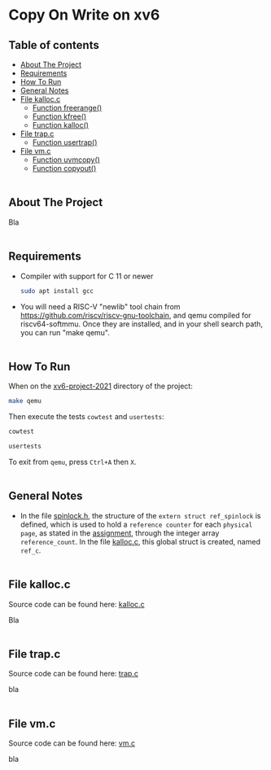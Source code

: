 # Copy On Write on xv6

## Table of contents
* [About The Project](#about-the-project)
* [Requirements](#requirements)
* [How To Run](#how-to-run)
* [General Notes](#general-notes)
* [File kalloc.c](#file-kallocc)
    * [Function freerange()](#function-freerange())
    * [Function kfree()](#function-kfree())
    * [Function kalloc()](#function-kalloc())
* [File trap.c](#file-trapc)
    * [Function usertrap()](#function-usertrap())
* [File vm.c](#file-vmc)
    * [Function uvmcopy()](#function-uvmcopy())
    * [Function copyout()](#function-copyout())
<br/><br/>

## About The Project
Bla
<br/><br/>

## Requirements
* Compiler with support for C 11 or newer
  ```sh
  sudo apt install gcc
  ```
* You will need a RISC-V "newlib" tool chain from https://github.com/riscv/riscv-gnu-toolchain, and qemu compiled for riscv64-softmmu. Once they are installed, and in your shell search path, you can run "make qemu".
<br/><br/>

## How To Run 
When on the [xv6-project-2021](https://github.com/chrisioan/Copy-On-Write-on-xv6/tree/main/xv6-project-2021) directory of the project:
```sh
make qemu
```
Then execute the tests `cowtest` and `usertests`:
```sh
cowtest
```
```sh
usertests
```
To exit from `qemu`, press `Ctrl+A` then `X`.
<br/><br/>

## General Notes
* In the file [spinlock.h](https://github.com/chrisioan/Copy-On-Write-on-xv6/blob/main/xv6-project-2021/kernel/spinlock.h), the structure of the `extern struct ref_spinlock` is defined, which is used to hold a `reference counter` for each `physical page`, as stated in the [assignment](https://github.com/chrisioan/Copy-On-Write-on-xv6/blob/main/K22_CW2_2021-2022.pdf), through the integer array `reference_count`. In the file [kalloc.c](https://github.com/chrisioan/Copy-On-Write-on-xv6/blob/main/xv6-project-2021/kernel/kalloc.c), this global struct is created, named `ref_c`.
<br/><br/>

## File kalloc.c
Source code can be found here: [kalloc.c](https://github.com/chrisioan/Copy-On-Write-on-xv6/blob/main/xv6-project-2021/kernel/kalloc.c)

Bla
<br/><br/>

## File trap.c
Source code can be found here: [trap.c](https://github.com/chrisioan/Copy-On-Write-on-xv6/blob/main/xv6-project-2021/kernel/trap.c)

bla
<br/><br/>

## File vm.c
Source code can be found here: [vm.c](https://github.com/chrisioan/Copy-On-Write-on-xv6/blob/main/xv6-project-2021/kernel/vm.c)

bla
<br/><br/>
